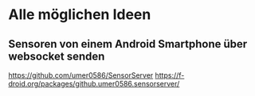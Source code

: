 # Alle möglichen Ideen


## Sensoren von einem Android Smartphone über websocket senden

https://github.com/umer0586/SensorServer
https://f-droid.org/packages/github.umer0586.sensorserver/